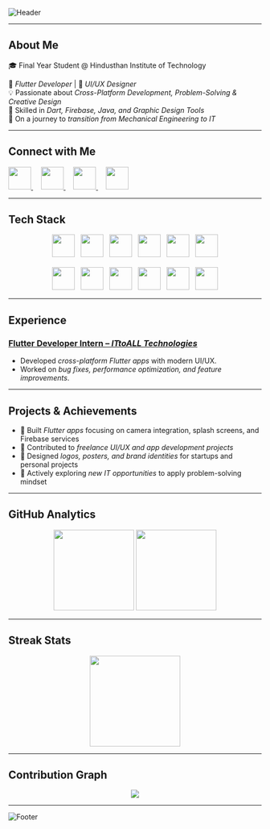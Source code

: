 ![Header](https://capsule-render.vercel.app/api?type=waving&color=0:00c6ff,100:0072ff&height=200&section=header&text=Hi%20👋,%20I'm%20Kesava%20Raj%20S&fontSize=38&fontColor=fff&animation=fadeIn&desc=Flutter%20Developer%20|%20UI/UX%20Designer%20|%20Creative%20Problem%20Solver&descAlignY=70&descAlign=50)

---

## About Me
🎓 Final Year Student @ Hindusthan Institute of Technology  

📱 *Flutter Developer* | 🎨 *UI/UX Designer*  
💡 Passionate about *Cross-Platform Development, Problem-Solving & Creative Design*  
🔧 Skilled in *Dart, Firebase, Java, and Graphic Design Tools*  
🚀 On a journey to *transition from Mechanical Engineering to IT*  

---

## Connect with Me
<p align="left">
  <a href="https://www.linkedin.com/in/kesavaraj839?utm_source=share&utm_campaign=share_via&utm_content=profile&utm_medium=android_app" target="_blank">
    <img src="https://skillicons.dev/icons?i=linkedin" width="45" height="45"/>
  </a>
  &nbsp;&nbsp;&nbsp;
  <a href="mailto:kesavarajofficial@gmail.com">
    <img src="https://skillicons.dev/icons?i=gmail" width="45" height="45"/>
  </a>
  &nbsp;&nbsp;&nbsp;
  <a href="https://github.com/kesavarajdev1-hash" target="_blank">
    <img src="https://skillicons.dev/icons?i=github" width="45" height="45"/>
  </a>
  &nbsp;&nbsp;&nbsp;
  <a href="https://www.figma.com" target="_blank">
    <img src="https://skillicons.dev/icons?i=figma" width="45" height="45"/>
  </a>
</p>

---

## Tech Stack
<p align="center">
  <!-- Row 1 -->
  <img src="https://skillicons.dev/icons?i=flutter" width="45" height="45"/>
  &nbsp;
  <img src="https://skillicons.dev/icons?i=dart" width="45" height="45"/>
  &nbsp;
  <img src="https://skillicons.dev/icons?i=firebase" width="45" height="45"/>
  &nbsp;
  <img src="https://skillicons.dev/icons?i=java" width="45" height="45"/>
  &nbsp;
  <img src="https://skillicons.dev/icons?i=git" width="45" height="45"/>
  &nbsp;
  <img src="https://skillicons.dev/icons?i=github" width="45" height="45"/>
  <br><br>
  <!-- Row 2 -->
  <img src="https://skillicons.dev/icons?i=vscode" width="45" height="45"/>
  &nbsp;
  <img src="https://skillicons.dev/icons?i=androidstudio" width="45" height="45"/>
  &nbsp;
  <img src="https://skillicons.dev/icons?i=html" width="45" height="45"/>
  &nbsp;
  <img src="https://skillicons.dev/icons?i=ps" width="45" height="45"/>
  &nbsp;
  <img src="https://skillicons.dev/icons?i=ai" width="45" height="45"/>
  &nbsp;
  <img src="https://skillicons.dev/icons?i=figma" width="45" height="45"/>
</p>

---

## Experience
### [Flutter Developer Intern – *ITtoALL Technologies*](https://ittoall.com/)
* Developed *cross-platform Flutter apps* with modern UI/UX.  
* Worked on *bug fixes, performance optimization, and feature improvements*.  

---

## Projects & Achievements
- 📱 Built *Flutter apps* focusing on camera integration, splash screens, and Firebase services  
- 🌟 Contributed to *freelance UI/UX and app development projects*  
- 🎨 Designed *logos, posters, and brand identities* for startups and personal projects  
- 🚀 Actively exploring *new IT opportunities* to apply problem-solving mindset  

---

## GitHub Analytics
<p align="center">
  <img src="https://github-readme-stats.vercel.app/api?username=kesavarajdev1-hash&show_icons=true&theme=tokyonight&hide_border=true&count_private=true" height="160"/>
  <img src="https://github-readme-stats.vercel.app/api/top-langs/?username=kesavarajdev1-hash&layout=compact&theme=tokyonight&hide_border=true" height="160"/>
</p>

---

## Streak Stats
<p align="center">
  <img src="https://streak-stats.demolab.com?user=kesavarajdev1-hash&theme=tokyonight&hide_border=true" height="180"/>
</p>

---

## Contribution Graph
<p align="center">
  <img src="https://github-readme-activity-graph.vercel.app/graph?username=kesavarajdev1-hash&theme=react-dark&hide_border=true" />
</p>

---

![Footer](https://capsule-render.vercel.app/api?type=waving&color=0:0072ff,100:00c6ff&height=120&section=footer)
